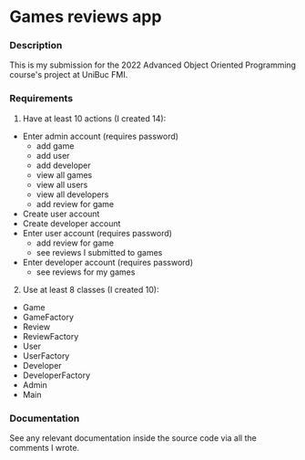 # Games reviews app

### Description
This is my submission for the 2022 Advanced Object Oriented Programming course's project at UniBuc FMI.

### Requirements
1. Have at least 10 actions (I created 14):
- Enter admin account (requires password)
  * add game
  * add user
  * add developer
  * view all games
  * view all users
  * view all developers
  * add review for game
- Create user account
- Create developer account
- Enter user account (requires password)
  * add review for game
  * see reviews I submitted to games
- Enter developer account (requires password)
  * see reviews for my games

2. Use at least 8 classes (I created 10):
- Game
- GameFactory
- Review
- ReviewFactory
- User
- UserFactory
- Developer
- DeveloperFactory
- Admin
- Main

### Documentation
See any relevant documentation inside the source code via all the comments I wrote.
